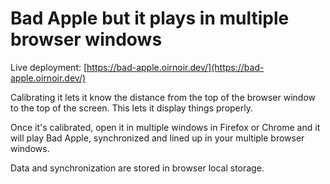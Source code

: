# Bad Apple but it plays in multiple browser windows

Live deployment: [https://bad-apple.oirnoir.dev/](https://bad-apple.oirnoir.dev/)

Calibrating it lets it know the distance from the top of the browser window to the top of the screen. This lets it display things properly.

Once it's calibrated, open it in multiple windows in Firefox or Chrome and it will play Bad Apple, synchronized and lined up in your multiple browser windows.

Data and synchronization are stored in browser local storage.